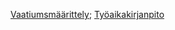 [Vaatiumsmäärittely](https://github.com/cianci0/ot-harjoitustyo/blob/master/dokumentaatio/vaatimusmaarittely.md);
[Työaikakirjanpito](https://github.com/cianci0/ot-harjoitustyo/blob/master/dokumentaatio/tyoaikakirjanpito.md)
